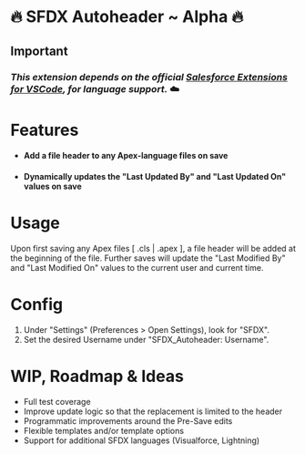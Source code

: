 # 🔥 SFDX Autoheader ~ Alpha 🔥

## **Important**

### _This extension depends on the official [Salesforce Extensions for VSCode](https://marketplace.visualstudio.com/items?itemName=salesforce.salesforcedx-vscode), for language support._ ☁️

# Features

- #### Add a file header to any Apex-language files on save
- #### Dynamically updates the "Last Updated By" and "Last Updated On" values on save

# Usage

Upon first saving any Apex files [ .cls | .apex ], a file header will be added at the beginning of the file.
Further saves will update the "Last Modified By" and "Last Modified On" values to the current user and current time.

# Config

1.  Under "Settings" (Preferences > Open Settings), look for "SFDX".
2.  Set the desired Username under "SFDX_Autoheader: Username".

# WIP, Roadmap & Ideas

- Full test coverage
- Improve update logic so that the replacement is limited to the header
- Programmatic improvements around the Pre-Save edits
- Flexible templates and/or template options
- Support for additional SFDX languages (Visualforce, Lightning)
